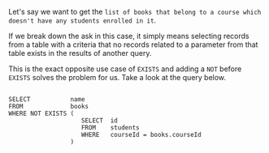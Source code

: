 Let's say we want to get the `list of books that belong to a course which doesn't have any students enrolled in it`.

If we break down the ask in this case, it simply means selecting records from a table with a criteria that no records related to a parameter from that table exists in the results of another query.

This is the exact opposite use case of `EXISTS` and adding a `NOT` before `EXISTS` solves the problem for us. Take a look at the query below.

<Editor lang="sql" dbName="students2-v3.db">
<code>
SELECT           name
FROM             books
WHERE NOT EXISTS (
                    SELECT  id
                    FROM    students
                    WHERE   courseId = books.courseId
                 )
</code>
</Editor>